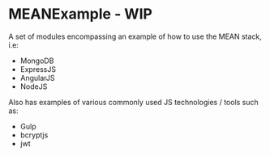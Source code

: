 # MEANExample - WIP

A set of modules encompassing an example of how to use the MEAN stack, i.e:

- MongoDB
- ExpressJS
- AngularJS
- NodeJS

Also has examples of various commonly used JS technologies / tools such as:

- Gulp
- bcryptjs
- jwt

